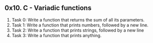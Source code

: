 <h2> 0x10. C - Variadic functions </h2>

<ol> 

<li> Task 0: Write a function that returns the sum of all its parameters.</li>

<li> Task 1: Write a function that prints numbers, followed by a new line. </li>

<li> Task 2: Write a function that prints strings, followed by a new line </li>

<li> Task 3: Write a function that prints anything. </li> 

</ol>
